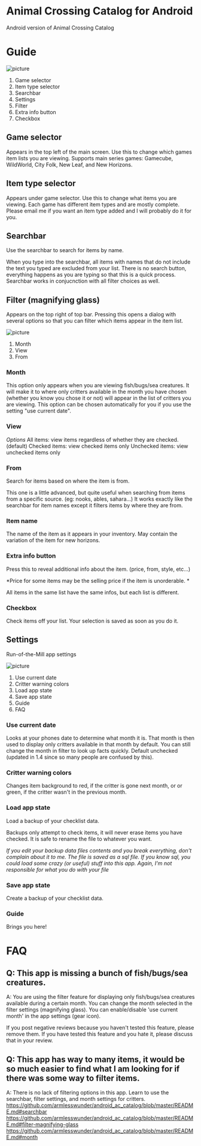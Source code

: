 # Animal Crossing Catalog for Android
Android version of Animal Crossing Catalog

# Guide

![picture](Images/MainIndex.png)

1) Game selector
2) Item type selector
3) Searchbar
4) Settings
5) Filter
6) Extra info button
7) Checkbox

## Game selector
Appears in the top left of the main screen. Use this to change which games item lists you are viewing. 
Supports main series games: 
Gamecube, WildWorld, City Folk, New Leaf, and New Horizons.

## Item type selector
Appears under game selector. Use this to change what items you are viewing. Each game has different item types and are mostly complete. Please email me if you want an item type added and I will probably do it for you.

## Searchbar
Use the searchbar to search for items by name. 

When you type into the searchbar, all items with names that do not include the text you typed are excluded from your list. There is no search button, everything happens as you are typing so that this is a quick process. Searchbar works in conjucnction with all filter choices as well.

## Filter (magnifying glass)
Appears on the top right of top bar. Pressing this opens a dialog with several options so that you can filter which items appear in the item list.

![picture](Images/FilterIndex.png)

1) Month
2) View
3) From

### Month
This option only appears when you are viewing fish/bugs/sea creatures. It will make it to where only critters available in the month you have chosen (whether you know you chose it or not) will appear in the list of critters you are viewing. 
This option can be chosen automatically for you if you use the setting "use current date". 

### View
*Options*
All items: view items regardless of whether they are checked. (default)
Checked items: view checked items only
Unchecked items: view unchecked items only

### From
Search for items based on where the item is from. 

This one is a little advanced, but quite useful when searching from items from a specific source. (eg: nooks, ables, sahara...) It works exactly like the searchbar for item names except it filters items by where they are from.

### Item name
The name of the item as it appears in your inventory. May contain the variation of the item for new horizons.

### Extra info button
Press this to reveal additional info about the item. (price, from, style, etc...)

*Price for some items may be the selling price if the item is unorderable. *

All items in the same list have the same infos, but each list is different. 

### Checkbox
Check items off your list. Your selection is saved as soon as you do it.

## Settings
Run-of-the-Mill app settings

![picture](Images/SettingsIndex.png)

1) Use current date
2) Critter warning colors
3) Load app state
4) Save app state
5) Guide
6) FAQ

### Use current date
Looks at your phones date to determine what month it is. That month is then used to display only critters available in that month by default. You can still change the month in filter to look up facts quickly.
Default unchecked (updated in 1.4 since so many people are confused by this).

### Critter warning colors
Changes item background to red, if the critter is gone next month, or or green, if the critter wasn't in the previous month.

### Load app state
Load a backup of your checklist data.

Backups only attempt to check items, it will never erase items you have checked. It is safe to rename the file to whatever you want.

*If you edit your backup data files contents and you break everything, don't complain about it to me.
The file is saved as a sql file. If you know sql, you could load some crazy (or useful) stuff into this app. 
Again, I'm not responsible for what you do with your file*

### Save app state
Create a backup of your checklist data.

### Guide
Brings you here!

# FAQ

## Q: This app is missing a bunch of fish/bugs/sea creatures.
A: You are using the filter feature for displaying only fish/bugs/sea creatures available during a certain month. You can change the month selected in the filter settings (magnifying glass). You can enable/disable 'use current month' in the app settings (gear icon). 

If you post negative reviews because you haven't tested this feature, please remove them. If you have tested this feature and you hate it, please discuss that in your review.


## Q: This app has way to many items, it would be so much easier to find what I am looking for if there was some way to filter items.

A: There is no lack of filtering options in this app. Learn to use the searchbar, filter settings, and month settings for critters.
https://github.com/armlesswunder/android_ac_catalog/blob/master/README.md#searchbar
https://github.com/armlesswunder/android_ac_catalog/blob/master/README.md#filter-magnifying-glass
https://github.com/armlesswunder/android_ac_catalog/blob/master/README.md#month

